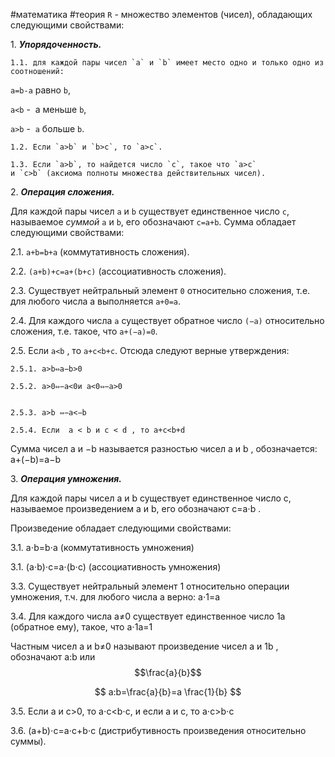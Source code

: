 #математика #теория 
`R` - множество элементов (чисел), обладающих следующими свойствами:

1. **_Упорядоченность._**  

	1.1. для каждой пары чисел `a` и `b` имеет место одно и только одно из соотношений:

`a=b-a` равно `b`,

`a<b` -  a меньше `b`,

`a>b` -  `a` больше `b`.

	1.2. Если `a>b` и `b>c`, то `a>c`.

	1.3. Если `a>b`, то найдется число `c`, такое что `a>c`  и `c>b` (аксиома полноты множества действительных чисел).

2. **_Операция сложения._**

Для каждой пары чисел `a` и `b` существует единственное число `c`, называемое _суммой_ `a` и `b`, его обозначают `c=a+b`. Сумма обладает следующими свойствами:  

2.1. `a+b=b+a` (коммутативность сложения).

2.2. `(a+b)+c=a+(b+c)` (ассоциативность сложения).

2.3. Существует нейтральный элемент `0` относительно сложения, т.е. для любого числа a выполняется `a+0=a`.

2.4. Для каждого числа `a` существует обратное число `(−a)` относительно сложения, т.е. такое, что `a+(−a)=0`.

2.5. Если `a<b` , то `a+c<b+c`. Отсюда следуют верные утверждения:

	2.5.1. a>b⇔a−b>0

	2.5.2. a>0⇔−a<0и a<0⇔−a>0


	2.5.3. a>b ⇔−a<−b

	2.5.4. Если  a < b и c < d , то a+c<b+d


Сумма чисел a и −b называется разностью чисел a и b , обозначается: a+(−b)=a−b

3. **_Операция умножения._**

Для каждой пары чисел a и b существует единственное число c, называемое произведением a и b, его обозначают c=a⋅b .

Произведение обладает следующими свойствами:

3.1. a⋅b=b⋅a (коммутативность умножения)

3.1. (a⋅b)⋅c=a⋅(b⋅c) (ассоциативность умножения)

3.3. Существует нейтральный элемент 1 относительно операции умножения, т.ч. для любого числа a верно: a⋅1=a


3.4. Для каждого числа a≠0 существует единственное число 1a (обратное ему), такое, что a⋅1a=1


Частным чисел a и b≠0 называют произведение чисел a и 1b , обозначают a:b или $$\frac{a}{b}$$

$$
a:b=\frac{a}{b}=a \frac{1}{b}
$$



3.5. Если a и c>0, то a⋅c<b⋅c, и если a и c, то a⋅c>b⋅c

3.6. (a+b)⋅c=a⋅c+b⋅c (дистрибутивность произведения относительно суммы).